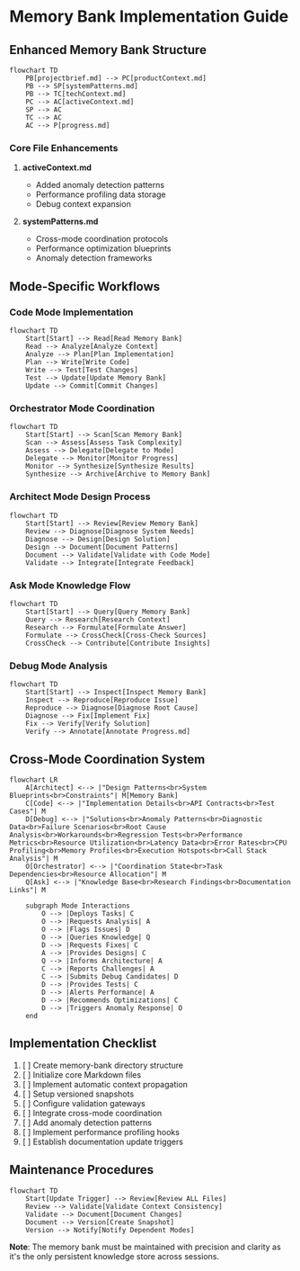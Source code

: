 # Memory Bank Implementation Guide

## Enhanced Memory Bank Structure
```mermaid
flowchart TD
    PB[projectbrief.md] --> PC[productContext.md]
    PB --> SP[systemPatterns.md]
    PB --> TC[techContext.md]
    PC --> AC[activeContext.md]
    SP --> AC
    TC --> AC
    AC --> P[progress.md]
```

### Core File Enhancements
1. **activeContext.md**
   - Added anomaly detection patterns
   - Performance profiling data storage
   - Debug context expansion
   
2. **systemPatterns.md**
   - Cross-mode coordination protocols
   - Performance optimization blueprints
   - Anomaly detection frameworks

## Mode-Specific Workflows

### Code Mode Implementation
```mermaid
flowchart TD
    Start[Start] --> Read[Read Memory Bank]
    Read --> Analyze[Analyze Context]
    Analyze --> Plan[Plan Implementation]
    Plan --> Write[Write Code]
    Write --> Test[Test Changes]
    Test --> Update[Update Memory Bank]
    Update --> Commit[Commit Changes]
```

### Orchestrator Mode Coordination
```mermaid
flowchart TD
    Start[Start] --> Scan[Scan Memory Bank]
    Scan --> Assess[Assess Task Complexity]
    Assess --> Delegate[Delegate to Mode]
    Delegate --> Monitor[Monitor Progress]
    Monitor --> Synthesize[Synthesize Results]
    Synthesize --> Archive[Archive to Memory Bank]
```

### Architect Mode Design Process
```mermaid
flowchart TD
    Start[Start] --> Review[Review Memory Bank]
    Review --> Diagnose[Diagnose System Needs]
    Diagnose --> Design[Design Solution]
    Design --> Document[Document Patterns]
    Document --> Validate[Validate with Code Mode]
    Validate --> Integrate[Integrate Feedback]
```

### Ask Mode Knowledge Flow
```mermaid
flowchart TD
    Start[Start] --> Query[Query Memory Bank]
    Query --> Research[Research Context]
    Research --> Formulate[Formulate Answer]
    Formulate --> CrossCheck[Cross-Check Sources]
    CrossCheck --> Contribute[Contribute Insights]
```

### Debug Mode Analysis
```mermaid
flowchart TD
    Start[Start] --> Inspect[Inspect Memory Bank]
    Inspect --> Reproduce[Reproduce Issue]
    Reproduce --> Diagnose[Diagnose Root Cause]
    Diagnose --> Fix[Implement Fix]
    Fix --> Verify[Verify Solution]
    Verify --> Annotate[Annotate Progress.md]
```

## Cross-Mode Coordination System
```mermaid
flowchart LR
    A[Architect] <--> |"Design Patterns<br>System Blueprints<br>Constraints"| M[Memory Bank]
    C[Code] <--> |"Implementation Details<br>API Contracts<br>Test Cases"| M
    D[Debug] <--> |"Solutions<br>Anomaly Patterns<br>Diagnostic Data<br>Failure Scenarios<br>Root Cause Analysis<br>Workarounds<br>Regression Tests<br>Performance Metrics<br>Resource Utilization<br>Latency Data<br>Error Rates<br>CPU Profiling<br>Memory Profiles<br>Execution Hotspots<br>Call Stack Analysis"| M
    O[Orchestrator] <--> |"Coordination State<br>Task Dependencies<br>Resource Allocation"| M
    Q[Ask] <--> |"Knowledge Base<br>Research Findings<br>Documentation Links"| M
    
    subgraph Mode Interactions
        O --> |Deploys Tasks| C
        O --> |Requests Analysis| A
        O --> |Flags Issues| D
        O --> |Queries Knowledge| Q
        D --> |Requests Fixes| C
        A --> |Provides Designs| C
        Q --> |Informs Architecture| A
        C --> |Reports Challenges| A
        C --> |Submits Debug Candidates| D
        D --> |Provides Tests| C
        D --> |Alerts Performance| A
        D --> |Recommends Optimizations| C
        D --> |Triggers Anomaly Response| O
    end
```

## Implementation Checklist
1. [ ] Create memory-bank directory structure
2. [ ] Initialize core Markdown files
3. [ ] Implement automatic context propagation
4. [ ] Setup versioned snapshots
5. [ ] Configure validation gateways
6. [ ] Integrate cross-mode coordination
7. [ ] Add anomaly detection patterns
8. [ ] Implement performance profiling hooks
9. [ ] Establish documentation update triggers

## Maintenance Procedures
```mermaid
flowchart TD
    Start[Update Trigger] --> Review[Review ALL Files]
    Review --> Validate[Validate Context Consistency]
    Validate --> Document[Document Changes]
    Document --> Version[Create Snapshot]
    Version --> Notify[Notify Dependent Modes]
```

**Note**: The memory bank must be maintained with precision and clarity as it's the only persistent knowledge store across sessions.